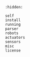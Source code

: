 ```{toctree}
:hidden:

self
install
running
parser
robots
actuators
sensors
misc
license
```

```{include} ../README.md
```
